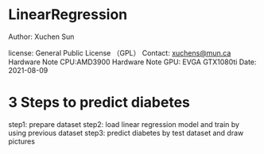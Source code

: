 # LinearRegression
Author: Xuchen Sun  

license: General Public License （GPL）
Contact: xuchens@mun.ca
Hardware Note CPU:AMD3900
Hardware Note GPU: EVGA GTX1080ti
Date: 2021-08-09
# 3 Steps to predict diabetes
step1: prepare dataset
step2: load linear regression model and train by using previous dataset
step3: predict diabetes by test dataset and draw pictures
